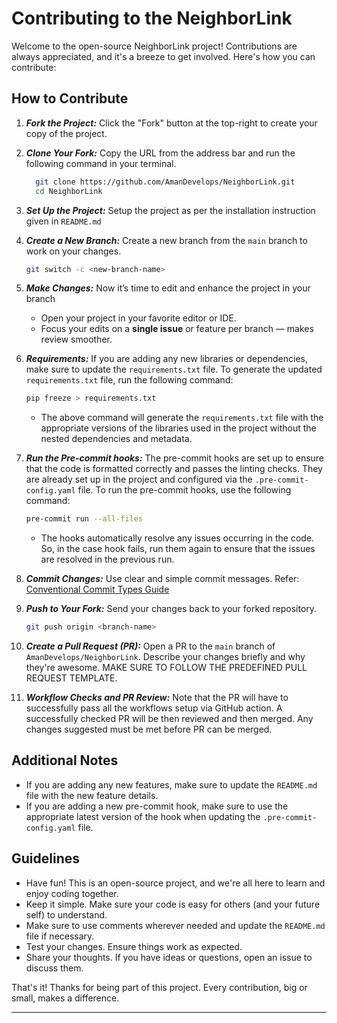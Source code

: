 # Contributing to the NeighborLink

Welcome to the open-source NeighborLink project! Contributions are always appreciated, and it's a breeze to get involved. Here's how you can contribute:

## How to Contribute

1. **_Fork the Project:_** Click the "Fork" button at the top-right to create your copy of the project.

2. **_Clone Your Fork:_** Copy the URL from the address bar and run the following command in your terminal.

    ```bash
      git clone https://github.com/AmanDevelops/NeighborLink.git
      cd NeighborLink
    ```
3. **_Set Up the Project:_** Setup the project as per the installation instruction given in `README.md`

4. **_Create a New Branch:_** Create a new branch from the `main` branch to work on your changes.

    ```bash
    git switch -c <new-branch-name>
    ```

5. **_Make Changes:_**  Now it’s time to edit and enhance the project in your branch
   - Open your project in your favorite editor or IDE.  
   - Focus your edits on a **single issue** or feature per branch — makes review smoother.


6. **_Requirements:_** If you are adding any new libraries or dependencies, make sure to update the `requirements.txt` file. To generate the updated `requirements.txt` file, run the following command:

    ```bash
    pip freeze > requirements.txt
    ```
    - The above command will generate the `requirements.txt` file with the appropriate versions of the libraries used in the project without the nested dependencies and metadata.

7. **_Run the Pre-commit hooks:_** The pre-commit hooks are set up to ensure that the code is formatted correctly and passes the linting checks. They are already set up in the project and configured via the `.pre-commit-config.yaml` file. To run the pre-commit hooks, use the following command:
     ```bash
     pre-commit run --all-files
     ```
   - The hooks automatically resolve any issues occurring in the code. So, in the case hook fails, run them again to ensure that the issues are resolved in the previous run.

8. **_Commit Changes:_** Use clear and simple commit messages. Refer: [Conventional Commit Types Guide](https://github.com/3AM-Devs/resources/tree/main/Conventional%20Commit%20Guide)

9. **_Push to Your Fork:_** Send your changes back to your forked repository.

    ```bash
    git push origin <branch-name>
    ```

10. **_Create a Pull Request (PR):_** Open a PR to the `main` branch of `AmanDevelops/NeighborLink`. Describe your changes briefly and why they're awesome. MAKE SURE TO FOLLOW THE PREDEFINED PULL REQUEST TEMPLATE.

11. **_Workflow Checks and PR Review:_** Note that the PR will have to successfully pass all the workflows setup via GitHub action. A successfully checked PR
    will be then reviewed and then merged. Any changes suggested must be met before PR can be merged.

## Additional Notes

- If you are adding any new features, make sure to update the `README.md` file with the new feature details.
- If you are adding a new pre-commit hook, make sure to use the appropriate latest version of the hook when updating the `.pre-commit-config.yaml` file.

## Guidelines

- Have fun! This is an open-source project, and we're all here to learn and enjoy coding together.
- Keep it simple. Make sure your code is easy for others (and your future self) to understand.
- Make sure to use comments wherever needed and update the `README.md` file if necessary.
- Test your changes. Ensure things work as expected.
- Share your thoughts. If you have ideas or questions, open an issue to discuss them.

That's it! Thanks for being part of this project. Every contribution, big or small, makes a difference.

---
